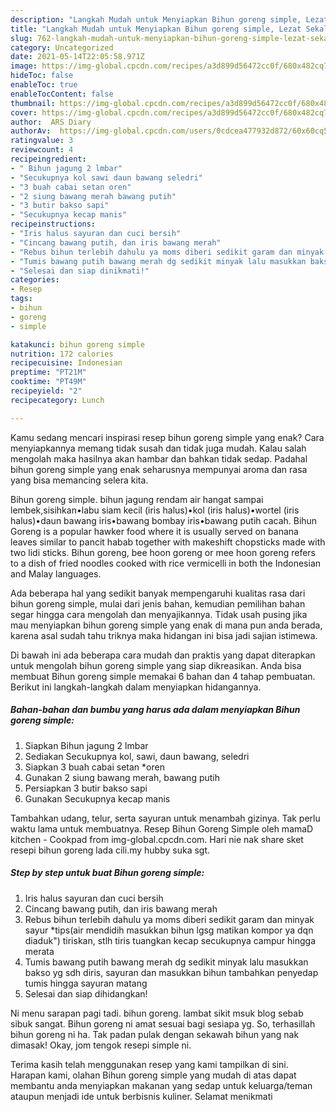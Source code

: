```yaml
---
description: "Langkah Mudah untuk Menyiapkan Bihun goreng simple, Lezat Sekali"
title: "Langkah Mudah untuk Menyiapkan Bihun goreng simple, Lezat Sekali"
slug: 762-langkah-mudah-untuk-menyiapkan-bihun-goreng-simple-lezat-sekali
category: Uncategorized
date: 2021-05-14T22:05:58.971Z
image: https://img-global.cpcdn.com/recipes/a3d899d56472cc0f/680x482cq70/bihun-goreng-simple-foto-resep-utama.jpg
hideToc: false
enableToc: true
enableTocContent: false
thumbnail: https://img-global.cpcdn.com/recipes/a3d899d56472cc0f/680x482cq70/bihun-goreng-simple-foto-resep-utama.jpg
cover: https://img-global.cpcdn.com/recipes/a3d899d56472cc0f/680x482cq70/bihun-goreng-simple-foto-resep-utama.jpg
author:  ARS Diary
authorAv:  https://img-global.cpcdn.com/users/0cdcea477932d872/60x60cq50/avatar.jpg
ratingvalue: 3
reviewcount: 4
recipeingredient:
- " Bihun jagung 2 lmbar"
- "Secukupnya kol sawi daun bawang seledri"
- "3 buah cabai setan oren"
- "2 siung bawang merah bawang putih"
- "3 butir bakso sapi"
- "Secukupnya kecap manis"
recipeinstructions:
- "Iris halus sayuran dan cuci bersih"
- "Cincang bawang putih, dan iris bawang merah"
- "Rebus bihun terlebih dahulu ya moms diberi sedikit garam dan minyak sayur *tips(air mendidih masukkan bihun lgsg matikan kompor ya dqn diaduk&#34;) tiriskan, stlh tiris tuangkan kecap secukupnya campur hingga merata"
- "Tumis bawang putih bawang merah dg sedikit minyak lalu masukkan bakso yg sdh diris, sayuran dan masukkan bihun tambahkan penyedap tumis hingga sayuran matang"
- "Selesai dan siap dinikmati!"
categories:
- Resep
tags:
- bihun
- goreng
- simple

katakunci: bihun goreng simple 
nutrition: 172 calories
recipecuisine: Indonesian
preptime: "PT21M"
cooktime: "PT49M"
recipeyield: "2"
recipecategory: Lunch

---
```



Kamu sedang mencari inspirasi resep bihun goreng simple yang enak? Cara menyiapkannya memang tidak susah dan tidak juga mudah. Kalau salah mengolah maka hasilnya akan hambar dan bahkan tidak sedap. Padahal bihun goreng simple yang enak seharusnya mempunyai aroma dan rasa yang bisa memancing selera kita.


Bihun goreng simple. bihun jagung rendam air hangat sampai lembek,sisihkan•labu siam kecil (iris halus)•kol (iris halus)•wortel (iris halus)•daun bawang iris•bawang bombay iris•bawang putih cacah. Bihun Goreng is a popular hawker food where it is usually served on banana leaves similar to pancit habab together with makeshift chopsticks made with two lidi sticks. Bihun goreng, bee hoon goreng or mee hoon goreng refers to a dish of fried noodles cooked with rice vermicelli in both the Indonesian and Malay languages.

Ada beberapa hal yang sedikit banyak mempengaruhi kualitas rasa dari bihun goreng simple, mulai dari jenis bahan, kemudian pemilihan bahan segar hingga cara mengolah dan menyajikannya. Tidak usah pusing jika mau menyiapkan bihun goreng simple yang enak di mana pun anda berada, karena asal sudah tahu triknya maka hidangan ini bisa jadi sajian istimewa.


Di bawah ini ada beberapa cara mudah dan praktis yang dapat diterapkan untuk mengolah bihun goreng simple yang siap dikreasikan. Anda bisa membuat Bihun goreng simple memakai 6 bahan dan 4 tahap pembuatan. Berikut ini langkah-langkah dalam menyiapkan hidangannya.

<!--inarticleads1-->

##### Bahan-bahan dan bumbu yang harus ada dalam menyiapkan Bihun goreng simple:

1. Siapkan  Bihun jagung 2 lmbar
1. Sediakan Secukupnya kol, sawi, daun bawang, seledri
1. Siapkan 3 buah cabai setan *oren
1. Gunakan 2 siung bawang merah, bawang putih
1. Persiapkan 3 butir bakso sapi
1. Gunakan Secukupnya kecap manis


Tambahkan udang, telur, serta sayuran untuk menambah gizinya. Tak perlu waktu lama untuk membuatnya. Resep Bihun Goreng Simple oleh mamaD kitchen - Cookpad from img-global.cpcdn.com. Hari nie nak share sket resepi bihun goreng lada cili.my hubby suka sgt. 

<!--inarticleads2-->

##### Step by step untuk buat Bihun goreng simple:

1. Iris halus sayuran dan cuci bersih
1. Cincang bawang putih, dan iris bawang merah
1. Rebus bihun terlebih dahulu ya moms diberi sedikit garam dan minyak sayur *tips(air mendidih masukkan bihun lgsg matikan kompor ya dqn diaduk&#34;) tiriskan, stlh tiris tuangkan kecap secukupnya campur hingga merata
1. Tumis bawang putih bawang merah dg sedikit minyak lalu masukkan bakso yg sdh diris, sayuran dan masukkan bihun tambahkan penyedap tumis hingga sayuran matang
1. Selesai dan siap dihidangkan!

Ni menu sarapan pagi tadi. bihun goreng. lambat sikit msuk blog sebab sibuk sangat. Bihun goreng ni amat sesuai bagi sesiapa yg. So, terhasillah bihun goreng ni ha. Tak padan pulak dengan sekawah bihun yang nak dimasak! Okay, jom tengok resepi simple ni. 

Terima kasih telah menggunakan resep yang kami tampilkan di sini. Harapan kami, olahan Bihun goreng simple yang mudah di atas dapat membantu anda menyiapkan makanan yang sedap untuk keluarga/teman ataupun menjadi ide untuk berbisnis kuliner. Selamat menikmati
